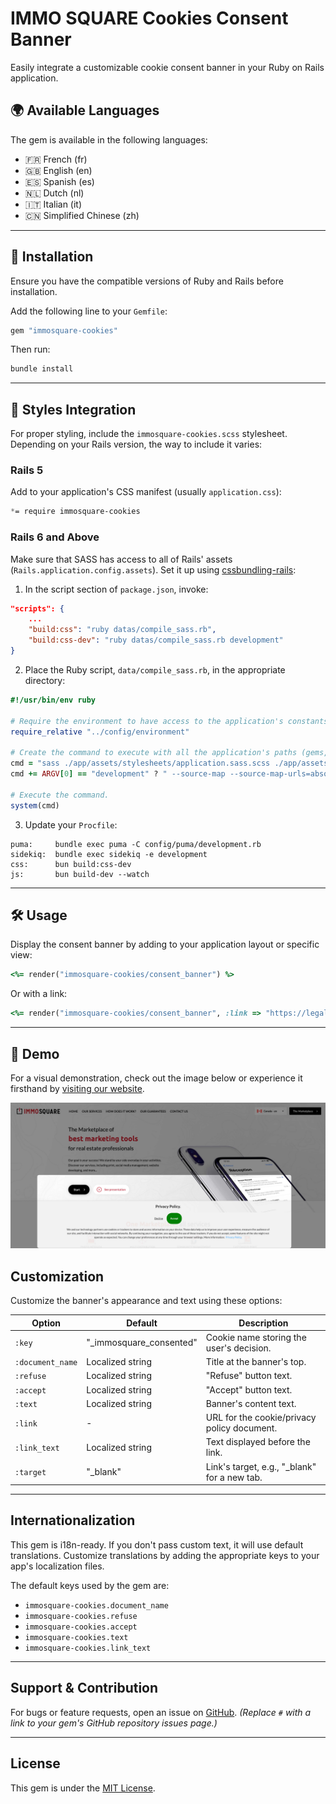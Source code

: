 # IMMO SQUARE Cookies Consent Banner
Easily integrate a customizable cookie consent banner in your Ruby on Rails application.

## 🌍 Available Languages

The gem is available in the following languages:
- 🇫🇷 French (fr)
- 🇬🇧 English (en)
- 🇪🇸 Spanish (es)
- 🇳🇱 Dutch (nl)
- 🇮🇹 Italian (it)
- 🇨🇳 Simplified Chinese (zh)

---

## 🚀 Installation

Ensure you have the compatible versions of Ruby and Rails before installation.

Add the following line to your `Gemfile`:

```bash
gem "immosquare-cookies"
```

Then run:

```bash
bundle install
```

---

## 🎨 Styles Integration

For proper styling, include the `immosquare-cookies.scss` stylesheet. Depending on your Rails version, the way to include it varies:

### Rails 5

Add to your application's CSS manifest (usually `application.css`):

```css
*= require immosquare-cookies
```

### Rails 6 and Above

Make sure that SASS has access to all of Rails' assets (`Rails.application.config.assets`). Set it up using [cssbundling-rails](https://github.com/rails/cssbundling-rails):

1. In the script section of `package.json`, invoke:

```json
"scripts": {
    ...
    "build:css": "ruby datas/compile_sass.rb",
    "build:css-dev": "ruby datas/compile_sass.rb development"
}
```

2. Place the Ruby script, `data/compile_sass.rb`, in the appropriate directory:

```ruby
#!/usr/bin/env ruby

# Require the environment to have access to the application's constants.
require_relative "../config/environment"

# Create the command to execute with all the application's paths (gems, node_modules, etc.)
cmd = "sass ./app/assets/stylesheets/application.sass.scss ./app/assets/builds/application.css #{Rails.application.config.assets.paths.map {|path| "--load-path=#{path}" }.join(" ")}"
cmd += ARGV[0] == "development" ? " --source-map --source-map-urls=absolute --watch" : " --style compressed"

# Execute the command.
system(cmd)
```

3. Update your `Procfile`:

```plaintext
puma:     bundle exec puma -C config/puma/development.rb
sidekiq:  bundle exec sidekiq -e development
css:      bun build:css-dev
js:       bun build-dev --watch
```

---

## 🛠 Usage

Display the consent banner by adding to your application layout or specific view:

```ruby
<%= render("immosquare-cookies/consent_banner") %>
```

Or with a link:

```ruby
<%= render("immosquare-cookies/consent_banner", :link => "https://legals.immosquare.com") %>
```
---

## 🎥 Demo

For a visual demonstration, check out the image below or experience it firsthand by [visiting our website](https://immosquare.com).
  
![Demo](demo.jpg)


## Customization

Customize the banner's appearance and text using these options:

Option | Default | Description
------|---------|------------
`:key`| "_immosquare_consented" | Cookie name storing the user's decision.
`:document_name` | Localized string | Title at the banner's top.
`:refuse` | Localized string | "Refuse" button text.
`:accept` | Localized string | "Accept" button text.
`:text` | Localized string | Banner's content text.
`:link` | - | URL for the cookie/privacy policy document.
`:link_text` | Localized string | Text displayed before the link.
`:target` | "_blank" | Link's target, e.g., "_blank" for a new tab.

---

## Internationalization

This gem is i18n-ready. If you don't pass custom text, it will use default translations. Customize translations by adding the appropriate keys to your app's localization files.

The default keys used by the gem are:

- `immosquare-cookies.document_name`
- `immosquare-cookies.refuse`
- `immosquare-cookies.accept`
- `immosquare-cookies.text`
- `immosquare-cookies.link_text`

---

## Support & Contribution

For bugs or feature requests, open an issue on [GitHub](#). *(Replace `#` with a link to your gem's GitHub repository issues page.)*

---

## License

This gem is under the [MIT License](https://opensource.org/licenses/MIT).
